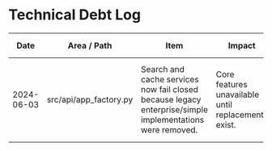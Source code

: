 # Technical Debt Log

| Date       | Area / Path            | Item                                                                                                     | Impact                                              | Risk   | Proposed Fix                                                                 | Priority | Owner | Links | Decision / Rationale                                   |
| ---------- | ---------------------- | -------------------------------------------------------------------------------------------------------- | --------------------------------------------------- | ------ | ---------------------------------------------------------------------------- | -------- | ----- | ----- | ------------------------------------------------------ |
| 2024-06-03 | src/api/app_factory.py | Search and cache services now fail closed because legacy enterprise/simple implementations were removed. | Core features unavailable until replacements exist. | Medium | Wire the factory to real cache/search abstractions once requirements settle. | P2       | TBD   |       | Prefer failing closed to hiding missing functionality. |
